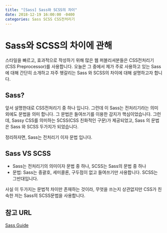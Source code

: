 ```yaml
---
title: "[Sass] Sass와 SCSS의 차이"
date: 2018-12-19 16:00:00 -0400
categories: Sass SCSS CSS전처리기
---
```


Sass와 SCSS의 차이에 관해
=======

스타일을 빠르고, 효과적으로 작성하기 위해
많은 웹 퍼블리셔분들은 CSS전처리기(CSS Preprocessor)를 사용합니다.
오늘은 그 중에서 제가 주로 사용하고 있는 Sass에 대해 간단히 소개하고 자주 헷갈리는 Sass 와 SCSS의 차이에 대해
설명하고자 합니다.

Sass?
------
앞서 설명한대로 CSS전처리기 중 하나 입니다.
그런데 이 Sass는 전처리기라는 의미 외에도 문법을 의미 합니다.
그 문법은 들여쓰기를 이용한 감지가 핵심이었습니다.
그런데, Sassy CSS를 의미하는 SCSS(CSS 친화적인 구문)가 제공되었고, Sass 의 문법은
Sass 와 SCSS 두가지가 되었습니다.

정리하자면, Sass는 전처리기 이자 문법 입니다.


Sass VS SCSS
------
- Sass는 전처리기의 의미이자 문법 중 하나, SCSS는 Sass의 문법 중 하나
- 문법: Sass는 중괄호, 세미콜론, 구두점이 없고 들여쓰기만 사용합니다. SCSS는 그반대입니다.

사실 이 두가지는 문법적 차이만 존재하는 것이라, 무엇을 쓰는지 상관없지만
CSS가 친숙한 저는 Sass의 SCSS문법을 사용합니다. 


참고 URL
------
[Sass Guide](https://sass-guidelin.es/ko/#sass-)